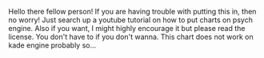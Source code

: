 Hello there fellow person! If you are having trouble with putting this in, then no worry!  Just search up a youtube tutorial on how to put charts on psych engine. Also if you want, I might highly encourage it but please read the license. You don't have to if you don't wanna. This chart does not work on kade engine probably so...
